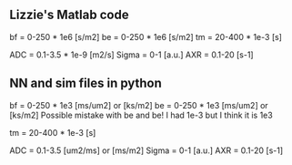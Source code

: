 ## Lizzie's Matlab code
bf =    0-250   * 1e6    [s/m2]
be =    0-250   * 1e6    [s/m2]
tm =    20-400  * 1e-3   [s]

ADC =   0.1-3.5 * 1e-9   [m2/s]
Sigma = 0-1              [a.u.]
AXR =   0.1-20           [s-1]

## NN and sim files in python
bf =    0-250   * 1e3   [ms/um2] or [ks/m2]
be =    0-250   * 1e3   [ms/um2] or [ks/m2]
Possible mistake with be and be! I had 1e-3 but I think it is 1e3

tm =    20-400  * 1e-3   [s]

ADC =   0.1-3.5          [um2/ms] or [ms/m2]
Sigma = 0-1              [a.u.]
AXR =   0.1-20           [s-1]
